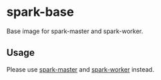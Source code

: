spark-base
============

Base image for spark-master and spark-worker.

Usage
-----

Please use [spark-master](../spark-base) and [spark-worker](../spark-base) instead.
